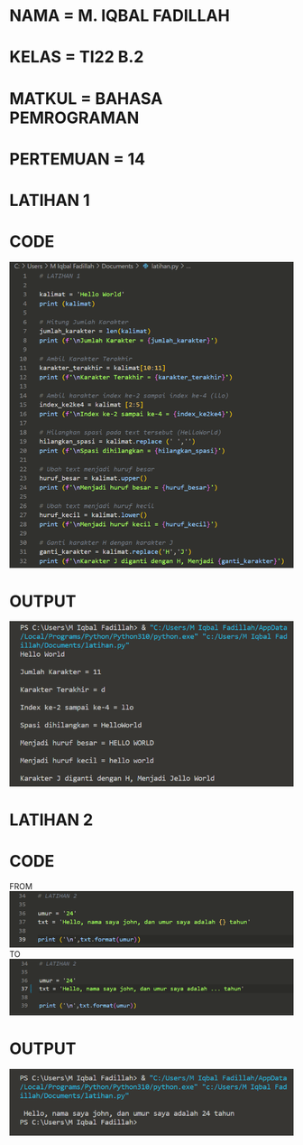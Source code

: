 # NAMA      = M. IQBAL FADILLAH
# KELAS     = TI22 B.2
# MATKUL    = BAHASA PEMROGRAMAN
# PERTEMUAN = 14

# LATIHAN 1
# CODE
![](1.png)
# OUTPUT
![](2.png)

# LATIHAN 2
# CODE
FROM ![](3.png)
TO ![](5.png)
# OUTPUT
![](4.png)
